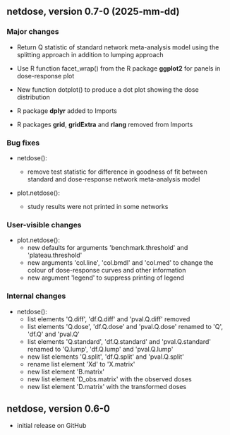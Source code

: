 ## netdose, version 0.7-0 (2025-mm-dd)

### Major changes

* Return Q statistic of standard network meta-analysis model using the splitting
  approach in addition to lumping approach

* Use R function facet_wrap() from the R package **ggplot2** for panels in
  dose-response plot

* New function dotplot() to produce a dot plot showing the dose distribution

* R package **dplyr** added to Imports

* R packages **grid**, **gridExtra** and **rlang** removed from Imports

### Bug fixes

* netdose():
  - remove test statistic for difference in goodness of fit between standard
    and dose-response network meta-analysis model

* plot.netdose():
  - study results were not printed in some networks

### User-visible changes

* plot.netdose():
  - new defaults for arguments 'benchmark.threshold' and 'plateau.threshold'
  - new arguments 'col.line', 'col.bmdl' and 'col.med' to change the colour of
    dose-response curves and other information
  - new argument 'legend' to suppress printing of legend

### Internal changes

* netdose():
  - list elements 'Q.diff', 'df.Q.diff' and 'pval.Q.diff' removed
  - list elements 'Q.dose', 'df.Q.dose' and 'pval.Q.dose' renamed to
    'Q', 'df.Q' and 'pval.Q'
  - list elements 'Q.standard', 'df.Q.standard' and 'pval.Q.standard' renamed to
    'Q.lump', 'df.Q.lump' and 'pval.Q.lump'
  - new list elements 'Q.split', 'df.Q.split' and 'pval.Q.split'
  - rename list element 'Xd' to 'X.matrix'
  - new list element 'B.matrix'
  - new list element 'D_obs.matrix' with the observed doses
  - new list element 'D.matrix' with the transformed doses


## netdose, version 0.6-0

- initial release on GitHub


